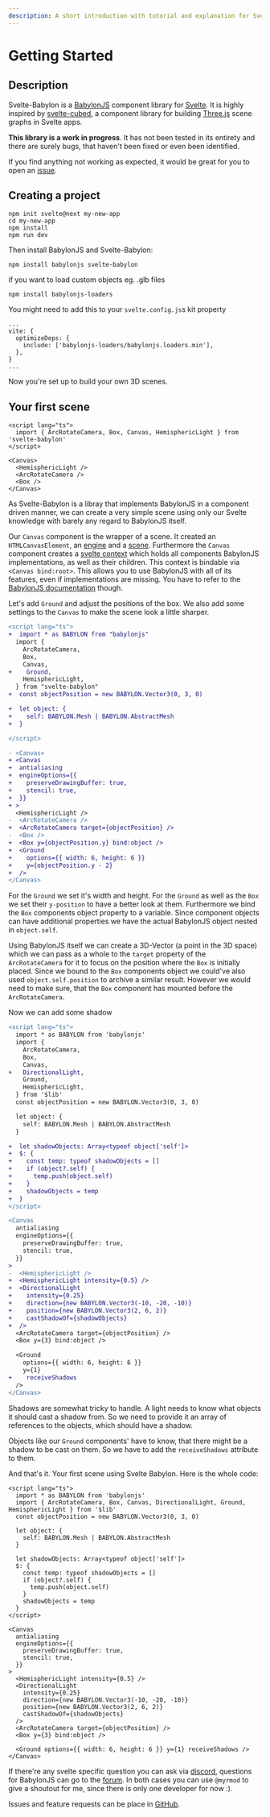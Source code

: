 ```yaml
---
description: A short introduction with tutorial and explanation for Svelte-Babylon.
---
```


# Getting Started

## Description

Svelte-Babylon is a [BabylonJS](https://www.babylonjs.com/) component library for [Svelte](https://svelte.dev/). It is highly inspired by [svelte-cubed](https://svelte-cubed.vercel.app/), a component library for building [Three.js](https://threejs.org/) scene graphs in Svelte apps.

**This library is a work in progress**. It has not been tested in its entirety and there are surely bugs, that haven't been fixed or even been identified.

If you find anything not working as expected, it would be great for you to open an [issue](https://github.com/Myrmod/svelte-babylon/issues).

## Creating a project

```:no-line-numbers
npm init svelte@next my-new-app
cd my-new-app
npm install
npm run dev
```

Then install BabylonJS and Svelte-Babylon:

```bash:no-line-numbers
npm install babylonjs svelte-babylon
```

if you want to load custom objects eg. .glb files

```bash:no-line-numbers
npm install babylonjs-loaders
```

You might need to add this to your `svelte.config.js`s kit property

```js:no-line-numbers
...
vite: {
  optimizeDeps: {
    include: ['babylonjs-loaders/babylonjs.loaders.min'],
  },
}
...
```

Now you're set up to build your own 3D scenes.

## Your first scene

```svelte
<script lang="ts">
  import { ArcRotateCamera, Box, Canvas, HemisphericLight } from 'svelte-babylon'
</script>

<Canvas>
  <HemisphericLight />
  <ArcRotateCamera />
  <Box />
</Canvas>
```

As Svelte-Babylon is a libray that implements BabylonJS in a component driven manner, we can create a very simple scene using only our Svelte knowledge with barely any regard to BabylonJS itself.

Our `Canvas` component is the wrapper of a scene. It created an `HTMLCanvasElement`, an [engine](https://doc.babylonjs.com/typedoc/classes/babylon.engine) and a [scene](https://doc.babylonjs.com/typedoc/classes/babylon.scene).
Furthermore the `Canvas` component creates a [svelte context](https://svelte.dev/tutorial/context-api) which holds all components BabylonJS implementations, as well as their children.
This context is bindable via `<Canvas bind:root>`. This allows you to use BabylonJS with all of its features, even if implementations are missing. You have to refer to the [BabylonJS documentation](https://doc.babylonjs.com/) though.

Let's add `Ground` and adjust the positions of the box. We also add some settings to the `Canvas` to make the scene look a little sharper.

```diff
<script lang="ts">
+  import * as BABYLON from "babylonjs"
  import {
    ArcRotateCamera,
    Box,
    Canvas,
+    Ground,
    HemisphericLight,
  } from "svelte-babylon"
+  const objectPosition = new BABYLON.Vector3(0, 3, 0)

+  let object: {
+    self: BABYLON.Mesh | BABYLON.AbstractMesh
+  }

</script>

- <Canvas>
+ <Canvas
+  antialiasing
+  engineOptions={{
+    preserveDrawingBuffer: true,
+    stencil: true,
+  }}
+ >
  <HemisphericLight />
-  <ArcRotateCamera />
+  <ArcRotateCamera target={objectPosition} />
-  <Box />
+  <Box y={objectPosition.y} bind:object />
+  <Ground
+    options={{ width: 6, height: 6 }}
+    y={objectPosition.y - 2}
+  />
</Canvas>
```

For the `Ground` we set it's width and height. For the `Ground` as well as the `Box` we set their `y-position` to have a better look at them.
Furthermore we bind the `Box` components object property to a variable. Since component objects can have additional properties we have the actual BabylonJS object nested in `object.self`.

Using BabylonJS itself we can create a 3D-Vector (a point in the 3D space) which we can pass as a whole to the `target` property of the `ArcRotateCamera` for it to focus on the position where the `Box` is initially placed. Since we bound to the `Box` components object we could've also used `object.self.position` to archive a similar result. However we would need to make sure, that the `Box` component has mounted before the `ArcRotateCamera`.

Now we can add some shadow

```diff
<script lang="ts">
  import * as BABYLON from 'babylonjs'
  import {
    ArcRotateCamera,
    Box,
    Canvas,
+   DirectionalLight,
    Ground,
    HemisphericLight,
  } from '$lib'
  const objectPosition = new BABYLON.Vector3(0, 3, 0)

  let object: {
    self: BABYLON.Mesh | BABYLON.AbstractMesh
  }

+  let shadowObjects: Array<typeof object['self']>
+  $: {
+    const temp: typeof shadowObjects = []
+    if (object?.self) {
+      temp.push(object.self)
+    }
+    shadowObjects = temp
+  }
</script>

<Canvas
  antialiasing
  engineOptions={{
    preserveDrawingBuffer: true,
    stencil: true,
  }}
>
-  <HemisphericLight />
+  <HemisphericLight intensity={0.5} />
+  <DirectionalLight
+    intensity={0.25}
+    direction={new BABYLON.Vector3(-10, -20, -10)}
+    position={new BABYLON.Vector3(2, 6, 2)}
+    castShadowOf={shadowObjects}
+  />
  <ArcRotateCamera target={objectPosition} />
  <Box y={3} bind:object />

  <Ground
    options={{ width: 6, height: 6 }}
    y={1}
+    receiveShadows
  />
</Canvas>
```

Shadows are somewhat tricky to handle. A light needs to know what objects it should cast a shadow from. So we need to provide it an array of references to the objects, which should have a shadow.

Objects like our `Ground` components' have to know, that there might be a shadow to be cast on them. So we have to add the `receiveShadows` attribute to them.

And that's it. Your first scene using Svelte Babylon. Here is the whole code:

```svelte
<script lang="ts">
  import * as BABYLON from 'babylonjs'
  import { ArcRotateCamera, Box, Canvas, DirectionalLight, Ground, HemisphericLight } from '$lib'
  const objectPosition = new BABYLON.Vector3(0, 3, 0)

  let object: {
    self: BABYLON.Mesh | BABYLON.AbstractMesh
  }

  let shadowObjects: Array<typeof object['self']>
  $: {
    const temp: typeof shadowObjects = []
    if (object?.self) {
      temp.push(object.self)
    }
    shadowObjects = temp
  }
</script>

<Canvas
  antialiasing
  engineOptions={{
    preserveDrawingBuffer: true,
    stencil: true,
  }}
>
  <HemisphericLight intensity={0.5} />
  <DirectionalLight
    intensity={0.25}
    direction={new BABYLON.Vector3(-10, -20, -10)}
    position={new BABYLON.Vector3(2, 6, 2)}
    castShadowOf={shadowObjects}
  />
  <ArcRotateCamera target={objectPosition} />
  <Box y={3} bind:object />

  <Ground options={{ width: 6, height: 6 }} y={1} receiveShadows />
</Canvas>
```

If there're any svelte specific question you can ask via [discord](https://discord.com/channels/457912077277855764/), questions for BabylonJS can go to the [forum](https://forum.babylonjs.com/).
In both cases you can use `@myrmod` to give a shoutout for me, since there is only one developer for now :).

Issues and feature requests can be place in [GitHub](https://github.com/Myrmod/svelte-babylon/issues).
